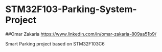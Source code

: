 # STM32F103-Parking-System-Project
##Omar Zakaria
https://www.linkedin.com/in/omar-zakaria-809aa51b9/

Smart Parking project based on STM32F103C6


